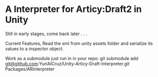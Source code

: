 # A Interpreter for Articy:Draft2 in Unity

Still in early stages, come back later . . .

Current Features, Read the xml from unity assets folder and serialize its values to a inspector object.

Work as a submodule just run in in your repo: 
  git submodule add git@github.com:YuriAICruz/Unity-Articy-Draft-Interpreter.git Packages/ARInterpreter
